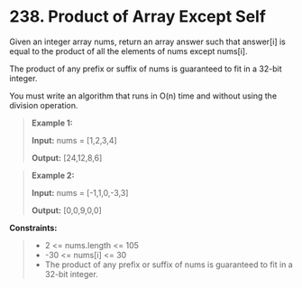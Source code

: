 # 238. Product of Array Except Self

Given an integer array nums, return an array answer such that answer[i] is equal to the product of all the elements of nums except nums[i].

The product of any prefix or suffix of nums is guaranteed to fit in a 32-bit integer.

You must write an algorithm that runs in O(n) time and without using the division operation.

 

>**Example 1:**
>
>**Input:** nums = [1,2,3,4]
>
>**Output:** [24,12,8,6]



>**Example 2:**
>
>**Input:** nums = [-1,1,0,-3,3]
>
>**Output:** [0,0,9,0,0]
 

**Constraints:**

>- 2 <= nums.length <= 105
>- -30 <= nums[i] <= 30
>- The product of any prefix or suffix of nums is guaranteed to fit in a 32-bit integer.
